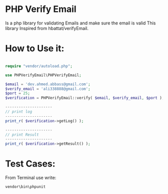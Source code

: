 PHP Verify Email
================
Is a php library for validating Emails and make sure the email is valid This library Inspired from 
hbattat/verifyEmail.

How to Use it:
================
```PHP

require "vendor/autoload.php";  

use PHPVerifyEmail\PHPVerifyEmail;  

$email = 'dev.ahmed.abbass@gmail.com';
$verify_email = 'ali338888@gmail.com';
$port = 25;
$verification = PHPVerifyEmail::verify( $email, $verify_email, $port );  

---------------------
// print log
---------------------
print_r( $verification->getLog() );

---------------------
// print Result
---------------------
print_r( $verification->getResult() );
```

Test Cases:
============
From Terminal use write: 
```
vendor\bin\phpunit
```